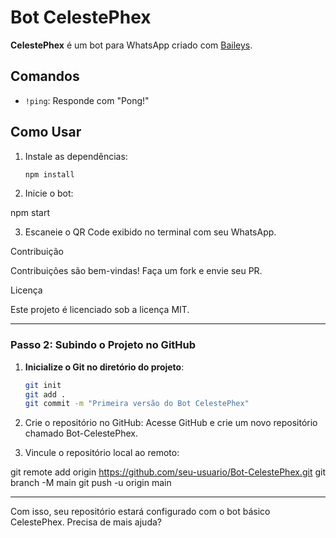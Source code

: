 # Bot CelestePhex

**CelestePhex** é um bot para WhatsApp criado com [Baileys](https://github.com/adiwajshing/Baileys).

## Comandos
- `!ping`: Responde com "Pong!"

## Como Usar
1. Instale as dependências:
   ```bash
   npm install

2. Inicie o bot:

npm start


3. Escaneie o QR Code exibido no terminal com seu WhatsApp.



Contribuição

Contribuições são bem-vindas! Faça um fork e envie seu PR.

Licença

Este projeto é licenciado sob a licença MIT.

---

### **Passo 2: Subindo o Projeto no GitHub**

1. **Inicialize o Git no diretório do projeto**:
   ```bash
   git init
   git add .
   git commit -m "Primeira versão do Bot CelestePhex"

2. Crie o repositório no GitHub: Acesse GitHub e crie um novo repositório chamado Bot-CelestePhex.


3. Vincule o repositório local ao remoto:

git remote add origin https://github.com/seu-usuario/Bot-CelestePhex.git
git branch -M main
git push -u origin main




---

Com isso, seu repositório estará configurado com o bot básico CelestePhex. Precisa de mais ajuda?
